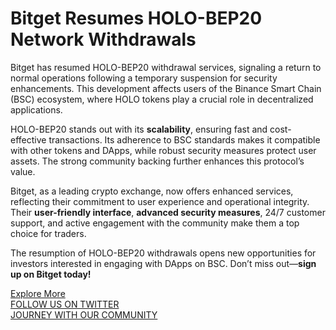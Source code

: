 # Bitget Resumes HOLO-BEP20 Network Withdrawals

Bitget has resumed HOLO-BEP20 withdrawal services, signaling a return to normal operations following a temporary suspension for security enhancements. This development affects users of the Binance Smart Chain (BSC) ecosystem, where HOLO tokens play a crucial role in decentralized applications.

HOLO-BEP20 stands out with its **scalability**, ensuring fast and cost-effective transactions. Its adherence to BSC standards makes it compatible with other tokens and DApps, while robust security measures protect user assets. The strong community backing further enhances this protocol’s value.

Bitget, as a leading crypto exchange, now offers enhanced services, reflecting their commitment to user experience and operational integrity. Their **user-friendly interface**, **advanced security measures**, 24/7 customer support, and active engagement with the community make them a top choice for traders.

The resumption of HOLO-BEP20 withdrawals opens new opportunities for investors interested in engaging with DApps on BSC. Don’t miss out—**sign up on Bitget today!**

[Explore More](https://chain-base.xyz/bitget-resumes-holo-bep20-network-withdrawals)  
[FOLLOW US ON TWITTER](https://twitter.com/bitgetglobal)  
[JOURNEY WITH OUR COMMUNITY](https://t.me/BitgetENOfficial)